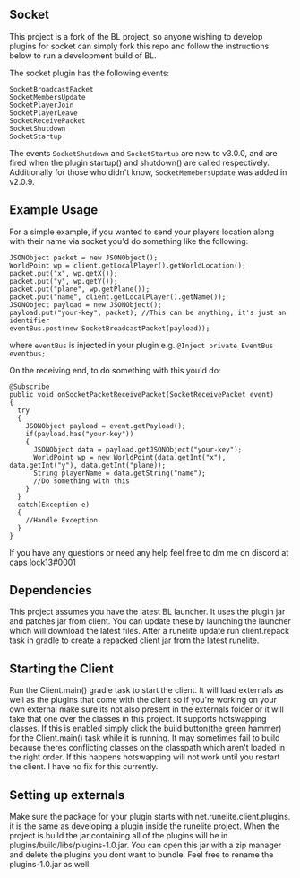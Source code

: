 ## Socket
This project is a fork of the BL project, so anyone wishing to develop plugins for socket can simply fork this repo and follow the instructions below to run a development build of BL.

The socket plugin has the following events:

```
SocketBroadcastPacket
SocketMembersUpdate
SocketPlayerJoin
SocketPlayerLeave
SocketReceivePacket
SocketShutdown
SocketStartup
```

The events ```SocketShutdown``` and ```SocketStartup``` are new to v3.0.0, and are fired when the plugin startup() and shutdown() are called respectively. Additionally for those who didn't know, ```SocketMemebersUpdate``` was added in v2.0.9.

## Example Usage

For a simple example, if you wanted to send your players location along with their name via socket you'd do something like the following:
```
JSONObject packet = new JSONObject();
WorldPoint wp = client.getLocalPlayer().getWorldLocation();
packet.put("x", wp.getX());
packet.put("y", wp.getY());
packet.put("plane", wp.getPlane());
packet.put("name", client.getLocalPlayer().getName());
JSONObject payload = new JSONObject();
payload.put("your-key", packet); //This can be anything, it's just an identifier
eventBus.post(new SocketBroadcastPacket(payload));
```
where ```eventBus``` is injected in your plugin e.g. ```@Inject private EventBus eventbus;```

On the receiving end, to do something with this you'd do:

```
@Subscribe
public void onSocketPacketReceivePacket(SocketReceivePacket event)
{
  try
  {
    JSONObject payload = event.getPayload();
    if(payload.has("your-key"))
    {
      JSONObject data = payload.getJSONObject("your-key");
      WorldPoint wp = new WorldPoint(data.getInt("x"), data.getInt("y"), data.getInt("plane));
      String playerName = data.getString("name");
      //Do something with this
    }
  }
  catch(Exception e)
  {
    //Handle Exception
  }
}
```
If you have any questions or need any help feel free to dm me on discord at caps lock13#0001

## Dependencies
This project assumes you have the latest BL launcher. It uses the plugin jar and patches jar from client. You can update these by launching the launcher which will download the latest files. After a runelite update run client.repack task in gradle to create a repacked client jar from the latest runelite. 

## Starting the Client
Run the Client.main() gradle task to start the client. It will load externals as well as the plugins that come with the client so if you're working on your own external make sure its not also present in the externals folder or it will take that one over the classes in this project. It supports hotswapping classes. If this is enabled simply click the build button(the green hammer) for the Client.main() task while it is running. It may sometimes fail to build because theres conflicting classes on the classpath which aren't loaded in the right order. If this happens hotswapping will not work until you restart the client. I have no fix for this currently.

## Setting up externals
Make sure the package for your plugin starts with net.runelite.client.plugins. it is the same as developing a plugin inside the runelite project. When the project is build the jar containing all of the plugins will be in plugins/build/libs/plugins-1.0.jar. You can open this jar with a zip manager and delete the plugins you dont want to bundle. Feel free to rename the plugins-1.0.jar as well.
